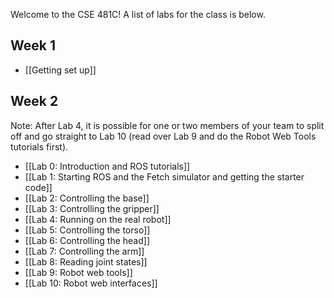 Welcome to the CSE 481C! A list of labs for the class is below.

## Week 1
- [[Getting set up]]

## Week 2
Note: After Lab 4, it is possible for one or two members of your team to split off and go straight to Lab 10 (read over Lab 9 and do the Robot Web Tools tutorials first).

- [[Lab 0: Introduction and ROS tutorials]]
- [[Lab 1: Starting ROS and the Fetch simulator and getting the starter code]]
- [[Lab 2: Controlling the base]]
- [[Lab 3: Controlling the gripper]]
- [[Lab 4: Running on the real robot]]
- [[Lab 5: Controlling the torso]]
- [[Lab 6: Controlling the head]]
- [[Lab 7: Controlling the arm]]
- [[Lab 8: Reading joint states]]
- [[Lab 9: Robot web tools]]
- [[Lab 10: Robot web interfaces]]
